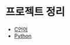 # 프로젝트 정리

- [C언어](https://github.com/ChoeunKim/my_project/tree/c)
- [Python](https://github.com/ChoeunKim/my_project/tree/python)